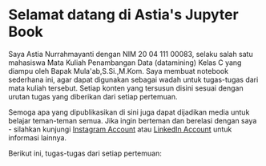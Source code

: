 # Selamat datang di Astia's Jupyter Book

Saya Astia Nurrahmayanti dengan NIM 20 04 111 00083, selaku salah satu mahasiswa Mata Kuliah Penambangan Data (datamining) Kelas C yang diampu oleh Bapak Mula'ab,S.Si.,M.Kom. Saya membuat notebook sederhana ini, agar dapat digunakan sebagai wadah untuk tugas-tugas dari mata kuliah tersebut. Setiap konten yang tersusun disini sesuai dengan urutan tugas yang diberikan dari setiap pertemuan.

Semoga apa yang dipublikasikan di sini juga dapat dijadikan media untuk belajar teman-teman semua.
Jika ingin berteman dan berelasi dengan saya - silahkan kunjungi [Instagram Account](https://instagram.com/astnrhy_) atau [LinkedIn Account](https://www.linkedin.com/in/astia-nurrahmayanti-58345b148) untuk informasi lainnya.

Berikut ini, tugas-tugas dari setiap pertemuan:

```{tableofcontents}
```
